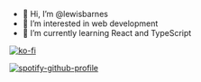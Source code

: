- 👋 Hi, I’m @lewisbarnes
- 👀 I’m interested in web development
- 🌱 I’m currently learning React and TypeScript

[![ko-fi](https://ko-fi.com/img/githubbutton_sm.svg)](https://ko-fi.com/V7V1EFNI8)

[![spotify-github-profile](https://spotify-github-profile.vercel.app/api/view?uid=lewis_barnes&cover_image=true&theme=natemoo-re&bar_color=53b14f&bar_color_cover=true)](https://github.com/kittinan/spotify-github-profile)

<!---
lewisbarnes/lewisbarnes is a ✨ special ✨ repository because its `README.md` (this file) appears on your GitHub profile.
You can click the Preview link to take a look at your changes.
--->
